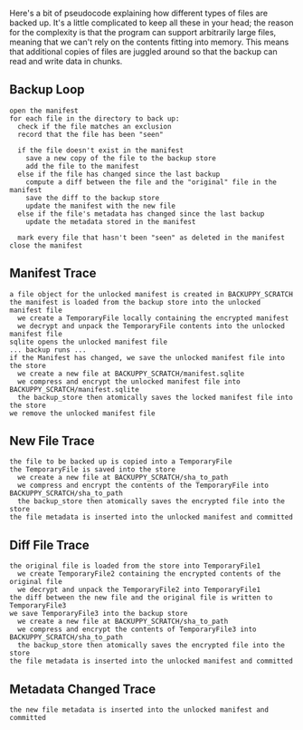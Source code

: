 
Here's a bit of pseudocode explaining how different types of files are backed up.  It's a little
complicated to keep all these in your head; the reason for the complexity is that the program can
support arbitrarily large files, meaning that we can't rely on the contents fitting into memory.
This means that additional copies of files are juggled around so that the backup can read and write
data in chunks.  

## Backup Loop

```
open the manifest
for each file in the directory to back up:
  check if the file matches an exclusion
  record that the file has been "seen"

  if the file doesn't exist in the manifest
    save a new copy of the file to the backup store
    add the file to the manifest
  else if the file has changed since the last backup
    compute a diff between the file and the "original" file in the manifest
    save the diff to the backup store
    update the manifest with the new file
  else if the file's metadata has changed since the last backup
    update the metadata stored in the manifest

  mark every file that hasn't been "seen" as deleted in the manifest
close the manifest
```

## Manifest Trace

```
a file object for the unlocked manifest is created in BACKUPPY_SCRATCH
the manifest is loaded from the backup store into the unlocked manifest file
  we create a TemporaryFile locally containing the encrypted manifest
  we decrypt and unpack the TemporaryFile contents into the unlocked manifest file
sqlite opens the unlocked manifest file
... backup runs ...
if the Manifest has changed, we save the unlocked manifest file into the store
  we create a new file at BACKUPPY_SCRATCH/manifest.sqlite
  we compress and encrypt the unlocked manifest file into BACKUPPY_SCRATCH/manifest.sqlite
  the backup_store then atomically saves the locked manifest file into the store
we remove the unlocked manifest file
```

## New File Trace

```
the file to be backed up is copied into a TemporaryFile
the TemporaryFile is saved into the store
  we create a new file at BACKUPPY_SCRATCH/sha_to_path
  we compress and encrypt the contents of the TemporaryFile into BACKUPPY_SCRATCH/sha_to_path
  the backup_store then atomically saves the encrypted file into the store
the file metadata is inserted into the unlocked manifest and committed
```

## Diff File Trace

```
the original file is loaded from the store into TemporaryFile1
  we create TemporaryFile2 containing the encrypted contents of the original file
  we decrypt and unpack the TemporaryFile2 into TemporaryFile1
the diff between the new file and the original file is written to TemporaryFile3
we save TemporaryFile3 into the backup store
  we create a new file at BACKUPPY_SCRATCH/sha_to_path
  we compress and encrypt the contents of TemporaryFile3 into BACKUPPY_SCRATCH/sha_to_path
  the backup_store then atomically saves the encrypted file into the store
the file metadata is inserted into the unlocked manifest and committed
```

## Metadata Changed Trace

```
the new file metadata is inserted into the unlocked manifest and committed
```
